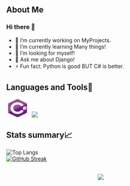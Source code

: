 
<!-- <div id="header" align="center">
<img src="https://media.giphy.com/media/M9gbBd9nbDrOTu1Mqx/giphy.gif" width="100"/>
</div> -->

## About Me

### Hi there 👋

- 🔭 I’m currently working on MyProjects.
- 🌱 I’m currently learning Many things!
- 🤔 I’m looking for myself!
- 💬 Ask me about Django!
- ⚡ Fun fact: Python is good BUT C# is better.
<!-- - 📫 How to reach me:  -->

## Languages and Tools🎸

<p align="left">
  <img src="https://github.com/devicons/devicon/blob/master/icons/csharp/csharp-original.svg" width="60" height="50"/>&nbsp;
  <a href="https://skillicons.dev">
    <img src="https://skillicons.dev/icons?i=python,django,html,css,js,jquery,dotnet,visualstudio,vscode,pycharm,atom,git,gitlab,github,arduino&perline=30" />
  </a>
</p>

## Stats summary📈

![Top Langs](https://github-readme-stats.vercel.app/api/top-langs/?username=Amir10t&hide_progress=false&layout=compact)<br>
<a href="https://git.io/streak-stats"><img src="https://streak-stats.demolab.com?user=Amir10t&theme=neon" alt="GitHub Streak" /></a>
<!-- <img width="48%" src="https://github-readme-stats.vercel.app/api?username=Amir10t&show_icons=true&theme=dracula&title_color=ff8000&text_color=ffffff&bg_color=6a6a6a&locale=en&hide_border=true" alt="Amir" style="margin-left:2px"/><br>


<!-- ## My Abilities ⚡
<div id="badges">
  <img src="https://img.shields.io/badge/Python-blue?style=for-the-badge&logo=Python&logoColor=white"/>
  <img src="https://img.shields.io/badge/CSharp-purple?style=for-the-badge&logo=CSharp&logoColor=white"/>
  <img src="https://img.shields.io/badge/Django-darkgreen?style=for-the-badge&logo=Django&logoColor=white"/>
<!--   <img src="https://img.shields.io/badge/DotNet-darkblue?style=for-the-badge&logo=DotNet&logoColor=white" alt="DotNet Badge"/> -->
<!--   <img src="https://img.shields.io/badge/Arduino-lightblue?style=for-the-badge&logo=Arduino&logoColor=white" alt="Arduino Badge"/> -->
<!--   <img src="https://img.shields.io/badge/HTML-orange?style=for-the-badge&logo=HTML&logoColor=white" alt="HTML Badge"/> -->
<!--   <img src="https://img.shields.io/badge/CSS-blue?style=for-the-badge&logo=CSS&logoColor=white" alt="CSS Badge"/> -->
</div>

##

<div align="center">
  <a>
      <img src="https://komarev.com/ghpvc/?username=Amir10t&label=Profile%20views&color=0e75b6&style=flat" align="center" /> 
  <a/>
</div>
